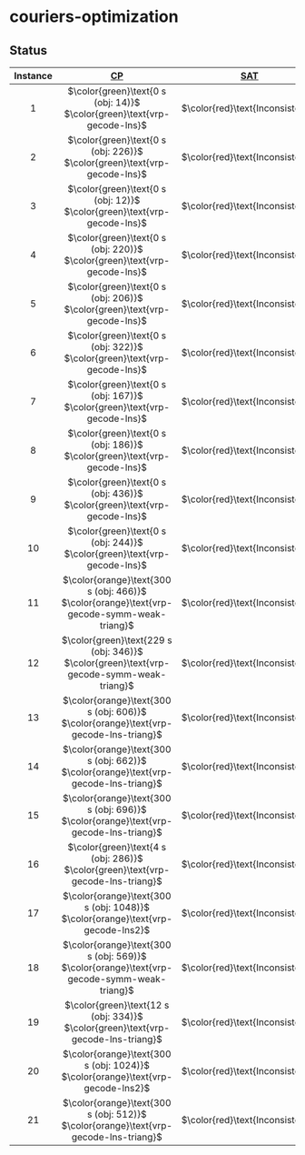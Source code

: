 # couriers-optimization


## Status
<!-- Do NOT remove the comments below -->
<!-- begin-status -->
| Instance | [CP](./method-statuses/cp-status.md) | [SAT](./method-statuses/sat-status.md) | [SMT](./method-statuses/smt-status.md) | [MILP](./method-statuses/milp-status.md) |
|:-:| :---:|:---:|:---:|:---:|
| $1$ | $\color{green}\text{0 s (obj: 14)}$</br>$\color{green}\text{vrp-gecode-lns}$ | $\color{red}\text{Inconsistent}$ | $\color{red}\text{Inconsistent}$ | $\color{red}\text{Inconsistent}$ | 
| $2$ | $\color{green}\text{0 s (obj: 226)}$</br>$\color{green}\text{vrp-gecode-lns}$ | $\color{red}\text{Inconsistent}$ | $\color{red}\text{Inconsistent}$ | $\color{red}\text{Inconsistent}$ | 
| $3$ | $\color{green}\text{0 s (obj: 12)}$</br>$\color{green}\text{vrp-gecode-lns}$ | $\color{red}\text{Inconsistent}$ | $\color{red}\text{Inconsistent}$ | $\color{red}\text{Inconsistent}$ | 
| $4$ | $\color{green}\text{0 s (obj: 220)}$</br>$\color{green}\text{vrp-gecode-lns}$ | $\color{red}\text{Inconsistent}$ | $\color{red}\text{Inconsistent}$ | $\color{red}\text{Inconsistent}$ | 
| $5$ | $\color{green}\text{0 s (obj: 206)}$</br>$\color{green}\text{vrp-gecode-lns}$ | $\color{red}\text{Inconsistent}$ | $\color{red}\text{Inconsistent}$ | $\color{red}\text{Inconsistent}$ | 
| $6$ | $\color{green}\text{0 s (obj: 322)}$</br>$\color{green}\text{vrp-gecode-lns}$ | $\color{red}\text{Inconsistent}$ | $\color{red}\text{Inconsistent}$ | $\color{red}\text{Inconsistent}$ | 
| $7$ | $\color{green}\text{0 s (obj: 167)}$</br>$\color{green}\text{vrp-gecode-lns}$ | $\color{red}\text{Inconsistent}$ | $\color{red}\text{Inconsistent}$ | $\color{red}\text{Inconsistent}$ | 
| $8$ | $\color{green}\text{0 s (obj: 186)}$</br>$\color{green}\text{vrp-gecode-lns}$ | $\color{red}\text{Inconsistent}$ | $\color{red}\text{Inconsistent}$ | $\color{red}\text{Inconsistent}$ | 
| $9$ | $\color{green}\text{0 s (obj: 436)}$</br>$\color{green}\text{vrp-gecode-lns}$ | $\color{red}\text{Inconsistent}$ | $\color{red}\text{Inconsistent}$ | $\color{red}\text{Inconsistent}$ | 
| $10$ | $\color{green}\text{0 s (obj: 244)}$</br>$\color{green}\text{vrp-gecode-lns}$ | $\color{red}\text{Inconsistent}$ | $\color{red}\text{Inconsistent}$ | $\color{red}\text{Inconsistent}$ | 
| $11$ | $\color{orange}\text{300 s (obj: 466)}$</br>$\color{orange}\text{vrp-gecode-symm-weak-triang}$ | $\color{red}\text{Inconsistent}$ | $\color{red}\text{Inconsistent}$ | $\color{red}\text{Inconsistent}$ | 
| $12$ | $\color{green}\text{229 s (obj: 346)}$</br>$\color{green}\text{vrp-gecode-symm-weak-triang}$ | $\color{red}\text{Inconsistent}$ | $\color{red}\text{Inconsistent}$ | $\color{red}\text{Inconsistent}$ | 
| $13$ | $\color{orange}\text{300 s (obj: 606)}$</br>$\color{orange}\text{vrp-gecode-lns-triang}$ | $\color{red}\text{Inconsistent}$ | $\color{red}\text{Inconsistent}$ | $\color{red}\text{Inconsistent}$ | 
| $14$ | $\color{orange}\text{300 s (obj: 662)}$</br>$\color{orange}\text{vrp-gecode-lns-triang}$ | $\color{red}\text{Inconsistent}$ | $\color{red}\text{Inconsistent}$ | $\color{red}\text{Inconsistent}$ | 
| $15$ | $\color{orange}\text{300 s (obj: 696)}$</br>$\color{orange}\text{vrp-gecode-lns-triang}$ | $\color{red}\text{Inconsistent}$ | $\color{red}\text{Inconsistent}$ | $\color{red}\text{Inconsistent}$ | 
| $16$ | $\color{green}\text{4 s (obj: 286)}$</br>$\color{green}\text{vrp-gecode-lns-triang}$ | $\color{red}\text{Inconsistent}$ | $\color{red}\text{Inconsistent}$ | $\color{red}\text{Inconsistent}$ | 
| $17$ | $\color{orange}\text{300 s (obj: 1048)}$</br>$\color{orange}\text{vrp-gecode-lns2}$ | $\color{red}\text{Inconsistent}$ | $\color{red}\text{Inconsistent}$ | $\color{red}\text{Inconsistent}$ | 
| $18$ | $\color{orange}\text{300 s (obj: 569)}$</br>$\color{orange}\text{vrp-gecode-symm-weak-triang}$ | $\color{red}\text{Inconsistent}$ | $\color{red}\text{Inconsistent}$ | $\color{red}\text{Inconsistent}$ | 
| $19$ | $\color{green}\text{12 s (obj: 334)}$</br>$\color{green}\text{vrp-gecode-lns-triang}$ | $\color{red}\text{Inconsistent}$ | $\color{red}\text{Inconsistent}$ | $\color{red}\text{Inconsistent}$ | 
| $20$ | $\color{orange}\text{300 s (obj: 1024)}$</br>$\color{orange}\text{vrp-gecode-lns2}$ | $\color{red}\text{Inconsistent}$ | $\color{red}\text{Inconsistent}$ | $\color{red}\text{Inconsistent}$ | 
| $21$ | $\color{orange}\text{300 s (obj: 512)}$</br>$\color{orange}\text{vrp-gecode-lns-triang}$ | $\color{red}\text{Inconsistent}$ | $\color{red}\text{Inconsistent}$ | $\color{red}\text{Inconsistent}$ | 

<!-- end-status -->